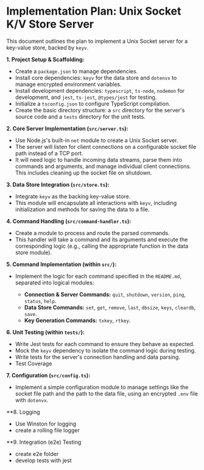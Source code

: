 # Implementation Plan: Unix Socket K/V Store Server

This document outlines the plan to implement a Unix Socket server for a key-value store, backed by `keyv`.

**1. Project Setup & Scaffolding:**

*   Create a `package.json` to manage dependencies.
*   Install core dependencies: `keyv` for the data store and `dotenvx` to manage encrypted environment variables.
*   Install development dependencies: `typescript`, `ts-node`, `nodemon` for development, and `jest`, `ts-jest`, `@types/jest` for testing.
*   Initialize a `tsconfig.json` to configure TypeScript compilation.
*   Create the basic directory structure: a `src` directory for the server's source code and a `tests` directory for the unit tests.

**2. Core Server Implementation (`src/server.ts`):**

*   Use Node.js's built-in `net` module to create a Unix Socket server.
*   The server will listen for client connections on a configurable socket file path instead of a TCP port.
*   It will need logic to handle incoming data streams, parse them into commands and arguments, and manage individual client connections. This includes cleaning up the socket file on shutdown.

**3. Data Store Integration (`src/store.ts`):**

*   Integrate `keyv` as the backing key-value store.
*   This module will encapsulate all interactions with `keyv`, including initialization and methods for saving the data to a file.

**4. Command Handling (`src/command-handler.ts`):**

*   Create a module to process and route the parsed commands.
*   This handler will take a command and its arguments and execute the corresponding logic (e.g., calling the appropriate function in the data store module).

**5. Command Implementation (within `src/`):**

*   Implement the logic for each command specified in the `README.md`, separated into logical modules:

    *   **Connection & Server Commands:** `quit`, `shutdown`, `version`, `ping`, `status`, `help`.
    *   **Data Store Commands:** `set`, `get`, `remove`, `last`, `dbsize`, `keys`, `cleardb`, `save`.
    *   **Key Generation Commands:** `txkey`, `rtkey`.

**6. Unit Testing (within `tests/`):**

*   Write Jest tests for each command to ensure they behave as expected.
*   Mock the `keyv` dependency to isolate the command logic during testing.
*   Write tests for the server's connection handling and data parsing.
*   Test Coverage

**7. Configuration (`src/config.ts`):**

*   Implement a simple configuration module to manage settings like the socket file path and the path to the data file, using an encrypted `.env` file with `dotenvx`.

**8. Logging

* Use Winston for logging
* create a rolling file logger

**9. Integration (e2e) Testing

* create e2e folder
* develop tests with jest
